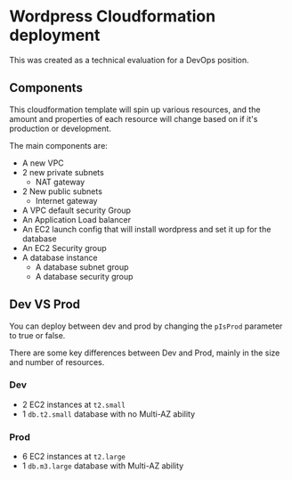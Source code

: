 # Wordpress Cloudformation deployment

This was created as a technical evaluation for a DevOps position.

## Components

This cloudformation template will spin up various resources, and the amount and properties of each resource will change based on if it's production or development.

The main components are:
 - A new VPC
  - 2 new private subnets
    - NAT gateway
  - 2 New public subnets
    - Internet gateway
  - A VPC default security Group
 - An Application Load balancer
 - An EC2 launch config that will install wordpress and set it up for the database
 - An EC2 Security group
 - A database instance
   - A database subnet group
   - A database security group

## Dev VS Prod

You can deploy between dev and prod by changing the `pIsProd` parameter to true or false.

There are some key differences between Dev and Prod, mainly in the size and number of resources.

### Dev

 - 2 EC2 instances at `t2.small`
 - 1 `db.t2.small` database with no Multi-AZ ability

### Prod

 - 6 EC2 instances at `t2.large`
 - 1 `db.m3.large` database with Multi-AZ ability
